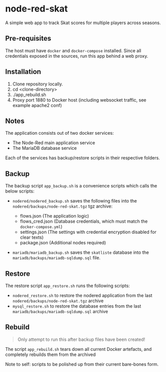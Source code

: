 # node-red-skat

A simple web app to track Skat scores for multiple players across seasons.

## Pre-requisites
The host must have `docker` and `docker-compose` installed.
Since all credentials exposed in the sources,  run this app behind a web proxy.

## Installation
1. Clone repository locally.
2. cd \<clone-directory\>
3. ./app_rebuild.sh
4. Proxy port 1880 to Docker host (including websocket traffic, see example apache2 conf)


## Notes
The application consists out of two docker services:
- The Node-Red main application service
- The MariaDB database service

Each of the services has backup/restore scripts in their respective folders.

## Backup
The backup script `app_backup.sh` is a convenience scripts which calls the below scripts:
- `nodered/nodered_backup.sh` saves the following files into the `nodered/backups/node-red-skat.tgz` tgz archive:
  
  - flows.json (The application logic)
  - flows_cred.json (Database credentials, which must match the `docker-compose.yml`)
  - settings.json (The settings with credential encryption disabled for clear texts)
  - package.json (Additional nodes required)
- `mariadb/mariadb_backup.sh` saves the `skatliste` database into the `mariadb/backups/mariadb-sqldump.sql` file.

## Restore
The restore script `app_restore.sh` runs the following scripts:
- `nodered_restore.sh` to restore the nodered application  from the last `nodered/backups/node-red-skat.tgz` archive
- `mysql_restore.sh` to restore the database entries from the last `mariadb/backups/mariadb-sqldump.sql` archive

## Rebuild
> Only attempt to run this after backup files have been created!
> 
The script `app_rebuild.sh` tears down all current Docker artefacts, and completely rebuilds them from the archived

Note to self: scripts to be polished up from their current bare-bones form.
